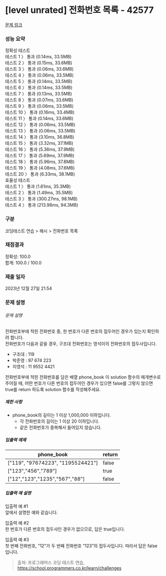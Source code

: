 # [level unrated] 전화번호 목록 - 42577 

[문제 링크](https://school.programmers.co.kr/learn/courses/30/lessons/181858) 

### 성능 요약
정확성  테스트<br>
테스트 1 〉	통과 (0.14ms, 33.5MB)<br>
테스트 2 〉	통과 (0.15ms, 33.6MB)<br>
테스트 3 〉	통과 (0.06ms, 33.6MB)<br>
테스트 4 〉	통과 (0.06ms, 33.5MB)<br>
테스트 5 〉	통과 (0.14ms, 33.5MB)<br>
테스트 6 〉	통과 (0.14ms, 33.5MB)<br>
테스트 7 〉	통과 (0.13ms, 33.5MB)<br>
테스트 8 〉	통과 (0.07ms, 33.6MB)<br>
테스트 9 〉	통과 (0.06ms, 33.5MB)<br>
테스트 10 〉	통과 (0.16ms, 33.4MB)<br>
테스트 11 〉	통과 (0.14ms, 33.6MB)<br>
테스트 12 〉	통과 (0.06ms, 33.5MB)<br>
테스트 13 〉	통과 (0.06ms, 33.5MB)<br>
테스트 14 〉	통과 (3.10ms, 36.8MB)<br>
테스트 15 〉	통과 (3.32ms, 37.1MB)<br>
테스트 16 〉	통과 (5.36ms, 37.9MB)<br>
테스트 17 〉	통과 (5.69ms, 37.9MB)<br>
테스트 18 〉	통과 (5.96ms, 37.8MB)<br>
테스트 19 〉	통과 (4.08ms, 37.6MB)<br>
테스트 20 〉	통과 (6.33ms, 38.1MB)<br>
효율성  테스트<br>
테스트 1 〉	통과 (1.61ms, 35.3MB)<br>
테스트 2 〉	통과 (1.49ms, 35.5MB)<br>
테스트 3 〉	통과 (300.27ms, 98.1MB)<br>
테스트 4 〉	통과 (213.98ms, 94.3MB)<br>
### 구분

코딩테스트 연습 >  해시  >  전화번호 목록


### 채점결과

정확성: 100.0<br/>합계: 100.0 / 100.0

### 제출 일자

2023년 12월 27일 21:54

### 문제 설명

<h6 class="guide-section-title">문제 설명</h6>
<div class="markdown solarized-dark"><p>전화번호부에 적힌 전화번호 중, 한 번호가 다른 번호의 접두어인 경우가 있는지 확인하려 합니다.<br>
전화번호가 다음과 같을 경우, 구조대 전화번호는 영석이의 전화번호의 접두사입니다.</p>

<ul>
<li>구조대 : 119</li>
<li>박준영 : 97 674 223</li>
<li>지영석 : 11 9552 4421</li>
</ul>

<p>전화번호부에 적힌 전화번호를 담은 배열 phone_book 이 solution 함수의 매개변수로 주어질 때, 어떤 번호가 다른 번호의 접두어인 경우가 있으면 false를 그렇지 않으면 true를 return 하도록 solution 함수를 작성해주세요.</p>

<h5>제한 사항</h5>

<ul>
<li>phone_book의 길이는 1 이상 1,000,000 이하입니다.

<ul>
<li>각 전화번호의 길이는 1 이상 20 이하입니다.</li>
<li>같은 전화번호가 중복해서 들어있지 않습니다.</li>
</ul></li>
</ul>

<h5>입출력 예제</h5>
<table class="table">
        <thead><tr>
<th>phone_book</th>
<th>return</th>
</tr>
</thead>
        <tbody><tr>
<td>["119", "97674223", "1195524421"]</td>
<td>false</td>
</tr>
<tr>
<td>["123","456","789"]</td>
<td>true</td>
</tr>
<tr>
<td>["12","123","1235","567","88"]</td>
<td>false</td>
</tr>
</tbody>
      </table>
<h5>입출력 예 설명</h5>

<p>입출력 예 #1<br>
앞에서 설명한 예와 같습니다.</p>

<p>입출력 예 #2<br>
한 번호가 다른 번호의 접두사인 경우가 없으므로, 답은 true입니다.</p>

<p>입출력 예 #3<br>
첫 번째 전화번호, “12”가 두 번째 전화번호 “123”의 접두사입니다. 따라서 답은 false입니다.</p>

> 출처: 프로그래머스 코딩 테스트 연습, https://school.programmers.co.kr/learn/challenges